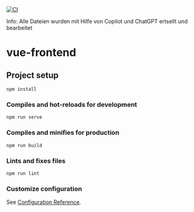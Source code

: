 [![CI](https://github.com/BuddeMax/vue-frontend/actions/workflows/node.js.yml/badge.svg)](https://github.com/BuddeMax/vue-frontend/actions/workflows/node.js.yml)

Info: Alle Dateien wurden mit Hilfe von Copilot und ChatGPT ertsellt und bearbeitet

# vue-frontend

## Project setup
```
npm install
```

### Compiles and hot-reloads for development
```
npm run serve
```

### Compiles and minifies for production
```
npm run build
```

### Lints and fixes files
```
npm run lint
```

### Customize configuration
See [Configuration Reference](https://cli.vuejs.org/config/).

